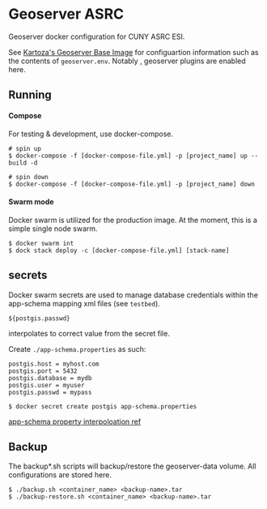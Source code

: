 # Geoserver ASRC

Geoserver docker configuration for CUNY ASRC ESI.

See [Kartoza's Geoserver Base Image](https://github.com/kartoza/docker-geoserver) for configuartion information such as the contents of `geoserver.env`. Notably , geoserver plugins are enabled here. 

## Running

#### Compose
For testing & development, use docker-compose. 
```
# spin up
$ docker-compose -f [docker-compose-file.yml] -p [project_name] up --build -d

# spin down
$ docker-compose -f [docker-compose-file.yml] -p [project_name] down
```
#### Swarm mode
Docker swarm is utilized for the production image. At the moment, this is a simple single node swarm. 

```
$ docker swarm int
$ dock stack deploy -c [docker-compose-file.yml] [stack-name]
```
## secrets

Docker swarm secrets are used to manage database credentials within the app-schema mapping xml files (see `testbed`). 

`${postgis.passwd}` 

interpolates to correct value from the secret file. 


Create `./app-schema.properties` as such:
```
postgis.host = myhost.com
postgis.port = 5432
postgis.database = mydb
postgis.user = myuser
postgis.passwd = mypass
```

`$ docker secret create postgis app-schema.properties`

[app-schema property interpoloation ref](https://docs.geoserver.org/stable/en/user/data/app-schema/property-interpolation.html)

## Backup
The backup*.sh scripts will backup/restore the geoserver-data volume. All configurations are stored here. 

```
$ ./backup.sh <container_name> <backup-name>.tar
$ ./backup-restore.sh <container_name> <backup-name>.tar
```
